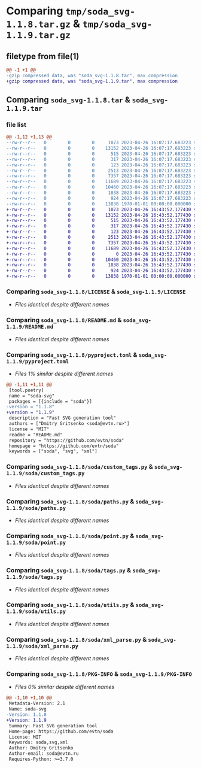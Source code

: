 # Comparing `tmp/soda_svg-1.1.8.tar.gz` & `tmp/soda_svg-1.1.9.tar.gz`

## filetype from file(1)

```diff
@@ -1 +1 @@
-gzip compressed data, was "soda_svg-1.1.8.tar", max compression
+gzip compressed data, was "soda_svg-1.1.9.tar", max compression
```

## Comparing `soda_svg-1.1.8.tar` & `soda_svg-1.1.9.tar`

### file list

```diff
@@ -1,12 +1,13 @@
--rw-r--r--   0        0        0     1073 2023-04-26 16:07:17.683223 soda_svg-1.1.8/LICENSE
--rw-r--r--   0        0        0    13152 2023-04-26 16:07:17.683223 soda_svg-1.1.8/README.md
--rw-r--r--   0        0        0      515 2023-04-26 16:07:17.683223 soda_svg-1.1.8/pyproject.toml
--rw-r--r--   0        0        0      317 2023-04-26 16:07:17.683223 soda_svg-1.1.8/soda/__init__.py
--rw-r--r--   0        0        0      123 2023-04-26 16:07:17.683223 soda_svg-1.1.8/soda/config_mod.py
--rw-r--r--   0        0        0     2513 2023-04-26 16:07:17.683223 soda_svg-1.1.8/soda/custom_tags.py
--rw-r--r--   0        0        0     7357 2023-04-26 16:07:17.683223 soda_svg-1.1.8/soda/paths.py
--rw-r--r--   0        0        0    11689 2023-04-26 16:07:17.683223 soda_svg-1.1.8/soda/point.py
--rw-r--r--   0        0        0    10460 2023-04-26 16:07:17.683223 soda_svg-1.1.8/soda/tags.py
--rw-r--r--   0        0        0     1838 2023-04-26 16:07:17.683223 soda_svg-1.1.8/soda/utils.py
--rw-r--r--   0        0        0      924 2023-04-26 16:07:17.683223 soda_svg-1.1.8/soda/xml_parse.py
--rw-r--r--   0        0        0    13838 1970-01-01 00:00:00.000000 soda_svg-1.1.8/PKG-INFO
+-rw-r--r--   0        0        0     1073 2023-04-26 16:43:52.177430 soda_svg-1.1.9/LICENSE
+-rw-r--r--   0        0        0    13152 2023-04-26 16:43:52.177430 soda_svg-1.1.9/README.md
+-rw-r--r--   0        0        0      515 2023-04-26 16:43:52.177430 soda_svg-1.1.9/pyproject.toml
+-rw-r--r--   0        0        0      317 2023-04-26 16:43:52.177430 soda_svg-1.1.9/soda/__init__.py
+-rw-r--r--   0        0        0      123 2023-04-26 16:43:52.177430 soda_svg-1.1.9/soda/config_mod.py
+-rw-r--r--   0        0        0     2513 2023-04-26 16:43:52.177430 soda_svg-1.1.9/soda/custom_tags.py
+-rw-r--r--   0        0        0     7357 2023-04-26 16:43:52.177430 soda_svg-1.1.9/soda/paths.py
+-rw-r--r--   0        0        0    11689 2023-04-26 16:43:52.177430 soda_svg-1.1.9/soda/point.py
+-rw-r--r--   0        0        0        0 2023-04-26 16:43:52.177430 soda_svg-1.1.9/soda/py.typed
+-rw-r--r--   0        0        0    10460 2023-04-26 16:43:52.177430 soda_svg-1.1.9/soda/tags.py
+-rw-r--r--   0        0        0     1838 2023-04-26 16:43:52.177430 soda_svg-1.1.9/soda/utils.py
+-rw-r--r--   0        0        0      924 2023-04-26 16:43:52.177430 soda_svg-1.1.9/soda/xml_parse.py
+-rw-r--r--   0        0        0    13838 1970-01-01 00:00:00.000000 soda_svg-1.1.9/PKG-INFO
```

### Comparing `soda_svg-1.1.8/LICENSE` & `soda_svg-1.1.9/LICENSE`

 * *Files identical despite different names*

### Comparing `soda_svg-1.1.8/README.md` & `soda_svg-1.1.9/README.md`

 * *Files identical despite different names*

### Comparing `soda_svg-1.1.8/pyproject.toml` & `soda_svg-1.1.9/pyproject.toml`

 * *Files 1% similar despite different names*

```diff
@@ -1,11 +1,11 @@
 [tool.poetry]
 name = "soda-svg"
 packages = [{include = "soda"}]
-version = "1.1.8"
+version = "1.1.9"
 description = "Fast SVG generation tool"
 authors = ["Dmitry Gritsenko <soda@evtn.ru>"]
 license = "MIT"
 readme = "README.md"
 repository = "https://github.com/evtn/soda"
 homepage = "https://github.com/evtn/soda"
 keywords = ["soda", "svg", "xml"]
```

### Comparing `soda_svg-1.1.8/soda/custom_tags.py` & `soda_svg-1.1.9/soda/custom_tags.py`

 * *Files identical despite different names*

### Comparing `soda_svg-1.1.8/soda/paths.py` & `soda_svg-1.1.9/soda/paths.py`

 * *Files identical despite different names*

### Comparing `soda_svg-1.1.8/soda/point.py` & `soda_svg-1.1.9/soda/point.py`

 * *Files identical despite different names*

### Comparing `soda_svg-1.1.8/soda/tags.py` & `soda_svg-1.1.9/soda/tags.py`

 * *Files identical despite different names*

### Comparing `soda_svg-1.1.8/soda/utils.py` & `soda_svg-1.1.9/soda/utils.py`

 * *Files identical despite different names*

### Comparing `soda_svg-1.1.8/soda/xml_parse.py` & `soda_svg-1.1.9/soda/xml_parse.py`

 * *Files identical despite different names*

### Comparing `soda_svg-1.1.8/PKG-INFO` & `soda_svg-1.1.9/PKG-INFO`

 * *Files 0% similar despite different names*

```diff
@@ -1,10 +1,10 @@
 Metadata-Version: 2.1
 Name: soda-svg
-Version: 1.1.8
+Version: 1.1.9
 Summary: Fast SVG generation tool
 Home-page: https://github.com/evtn/soda
 License: MIT
 Keywords: soda,svg,xml
 Author: Dmitry Gritsenko
 Author-email: soda@evtn.ru
 Requires-Python: >=3.7.0
```

